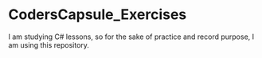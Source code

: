 # CodersCapsule_Exercises
I am studying C# lessons, so for the sake of practice and record purpose, I am using this repository. 
